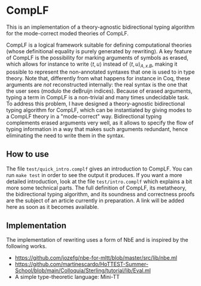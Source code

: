 # CompLF

This is an implementation of a theory-agnostic bidirectional typing algorithm for the mode-correct moded theories of CompLF.

CompLF is a logical framework suitable for defining computational theories (whose definitional equality is purely generated by rewriting). A key feature of CompLF is the possibility for marking arguments of symbols as erased, which allows for instance to write $\langle t, u \rangle$ instead of $\langle t, u\rangle_{A, x.B}$, making it possible to represent the non-annotated syntaxes that one is used to in type theory. Note that, differently from what happens for instance in Coq, these arguments are *not* reconstructed internally: the real syntax is the one that the user sees (modulo the deBruijn indices). Because of erased arguments, typing a term in CompLF is a non-trivial and many times undecidable task. To address this problem, I have designed a theory-agnostic bidirectional typing algorithm for CompLF, which can be instantiated by giving modes to a CompLF theory in a "mode-correct" way. Bidirectional typing complements erased arguments very well, as it allows to specify the flow of typing information in a way that makes such arguments redundant, hence eliminating the need to write them in the syntax.
 
## How to use

The file `test/quick_intro.complf` gives an introduction to CompLF. You can run `make test` in order to see the output it produces. If you want a more detailed introduction, look at the file `test/intro.complf` which explains a bit more some technical parts. The full definition of CompLF, its metatheory, the bidirectional typing algorithm, and its soundness and correctness proofs are the subject of an article currently in preparation. A link will be added here as soon as it becomes available.

## Implementation

The implementation of rewriting uses a form of NbE and is inspired by the following works.

- https://github.com/jozefg/nbe-for-mltt/blob/master/src/lib/nbe.ml
- https://github.com/martinescardo/HoTTEST-Summer-School/blob/main/Colloquia/Sterling/tutorial/lib/Eval.ml
- A simple type-theoretic language: Mini-TT




